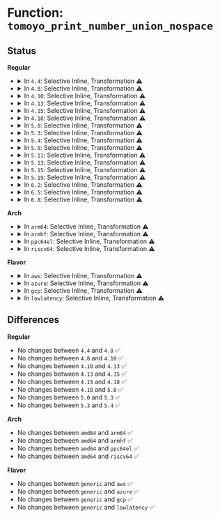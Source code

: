 # Function: <code>tomoyo_print_number_union_nospace</code>

## Status
<b>Regular</b>
<ul>
<li>
<details>
<summary>In <code>4.4</code>: Selective Inline, Transformation ⚠️</summary>

```c
void tomoyo_print_number_union_nospace(struct tomoyo_io_buffer *head, const struct tomoyo_number_union *ptr);
```

**Collision:** Unique Static

**Inline:** Selective

**Transformation:** True

**Instances:**

```
In security/tomoyo/common.c (ffffffff81369030)
Location: security/tomoyo/common.c:422
Inline: True
Direct callers:
  - security/tomoyo/common.c:tomoyo_read_group
  - security/tomoyo/common.c:tomoyo_print_entry
  - security/tomoyo/common.c:tomoyo_print_entry
  - security/tomoyo/common.c:tomoyo_print_entry
  - security/tomoyo/common.c:tomoyo_print_entry
  - security/tomoyo/common.c:tomoyo_print_entry
  - security/tomoyo/common.c:tomoyo_print_entry
  - security/tomoyo/common.c:tomoyo_print_entry
```
**Symbols:**

```
ffffffff81369030-ffffffff81369154: tomoyo_print_number_union_nospace.part.9 (STB_LOCAL)
ffffffff81369160-ffffffff813691a7: tomoyo_print_number_union_nospace (STB_LOCAL)
```
</details>
</li>
<li>
<details>
<summary>In <code>4.8</code>: Selective Inline, Transformation ⚠️</summary>

```c
void tomoyo_print_number_union_nospace(struct tomoyo_io_buffer *head, const struct tomoyo_number_union *ptr);
```

**Collision:** Unique Static

**Inline:** Selective

**Transformation:** True

**Instances:**

```
In security/tomoyo/common.c (ffffffff8139ef40)
Location: security/tomoyo/common.c:422
Inline: True
Direct callers:
  - security/tomoyo/common.c:tomoyo_read_group
  - security/tomoyo/common.c:tomoyo_print_entry
  - security/tomoyo/common.c:tomoyo_print_entry
  - security/tomoyo/common.c:tomoyo_print_entry
  - security/tomoyo/common.c:tomoyo_print_entry
  - security/tomoyo/common.c:tomoyo_print_entry
  - security/tomoyo/common.c:tomoyo_print_entry
  - security/tomoyo/common.c:tomoyo_print_entry
```
**Symbols:**

```
ffffffff8139ef40-ffffffff8139f061: tomoyo_print_number_union_nospace.part.10 (STB_LOCAL)
ffffffff8139f070-ffffffff8139f0b7: tomoyo_print_number_union_nospace (STB_LOCAL)
```
</details>
</li>
<li>
<details>
<summary>In <code>4.10</code>: Selective Inline, Transformation ⚠️</summary>

```c
void tomoyo_print_number_union_nospace(struct tomoyo_io_buffer *head, const struct tomoyo_number_union *ptr);
```

**Collision:** Unique Static

**Inline:** Selective

**Transformation:** True

**Instances:**

```
In security/tomoyo/common.c (ffffffff813b5ae0)
Location: security/tomoyo/common.c:422
Inline: True
Direct callers:
  - security/tomoyo/common.c:tomoyo_read_group
  - security/tomoyo/common.c:tomoyo_print_entry
  - security/tomoyo/common.c:tomoyo_print_entry
  - security/tomoyo/common.c:tomoyo_print_entry
  - security/tomoyo/common.c:tomoyo_print_entry
  - security/tomoyo/common.c:tomoyo_print_entry
  - security/tomoyo/common.c:tomoyo_print_entry
  - security/tomoyo/common.c:tomoyo_print_entry
```
**Symbols:**

```
ffffffff813b5ae0-ffffffff813b5c01: tomoyo_print_number_union_nospace.part.12 (STB_LOCAL)
ffffffff813b5c10-ffffffff813b5c57: tomoyo_print_number_union_nospace (STB_LOCAL)
```
</details>
</li>
<li>
<details>
<summary>In <code>4.13</code>: Selective Inline, Transformation ⚠️</summary>

```c
void tomoyo_print_number_union_nospace(struct tomoyo_io_buffer *head, const struct tomoyo_number_union *ptr);
```

**Collision:** Unique Static

**Inline:** Selective

**Transformation:** True

**Instances:**

```
In security/tomoyo/common.c (ffffffff813cc120)
Location: security/tomoyo/common.c:422
Inline: True
Direct callers:
  - security/tomoyo/common.c:tomoyo_read_group
  - security/tomoyo/common.c:tomoyo_print_entry
  - security/tomoyo/common.c:tomoyo_print_entry
  - security/tomoyo/common.c:tomoyo_print_entry
  - security/tomoyo/common.c:tomoyo_print_entry
  - security/tomoyo/common.c:tomoyo_print_entry
  - security/tomoyo/common.c:tomoyo_print_entry
  - security/tomoyo/common.c:tomoyo_print_entry
```
**Symbols:**

```
ffffffff813cc120-ffffffff813cc253: tomoyo_print_number_union_nospace.part.9 (STB_LOCAL)
ffffffff813cc260-ffffffff813cc2a7: tomoyo_print_number_union_nospace (STB_LOCAL)
```
</details>
</li>
<li>
<details>
<summary>In <code>4.15</code>: Selective Inline, Transformation ⚠️</summary>

```c
void tomoyo_print_number_union_nospace(struct tomoyo_io_buffer *head, const struct tomoyo_number_union *ptr);
```

**Collision:** Unique Static

**Inline:** Selective

**Transformation:** True

**Instances:**

```
In security/tomoyo/common.c (ffffffff813f25c0)
Location: security/tomoyo/common.c:423
Inline: True
Direct callers:
  - security/tomoyo/common.c:tomoyo_read_group
  - security/tomoyo/common.c:tomoyo_print_entry
  - security/tomoyo/common.c:tomoyo_print_entry
  - security/tomoyo/common.c:tomoyo_print_entry
  - security/tomoyo/common.c:tomoyo_print_entry
  - security/tomoyo/common.c:tomoyo_print_entry
  - security/tomoyo/common.c:tomoyo_print_entry
  - security/tomoyo/common.c:tomoyo_print_entry
```
**Symbols:**

```
ffffffff813f25c0-ffffffff813f26f3: tomoyo_print_number_union_nospace.part.9 (STB_LOCAL)
ffffffff813f2700-ffffffff813f2747: tomoyo_print_number_union_nospace (STB_LOCAL)
```
</details>
</li>
<li>
<details>
<summary>In <code>4.18</code>: Selective Inline, Transformation ⚠️</summary>

```c
void tomoyo_print_number_union_nospace(struct tomoyo_io_buffer *head, const struct tomoyo_number_union *ptr);
```

**Collision:** Unique Static

**Inline:** Selective

**Transformation:** True

**Instances:**

```
In security/tomoyo/common.c (ffffffff814233c0)
Location: security/tomoyo/common.c:423
Inline: True
Direct callers:
  - security/tomoyo/common.c:tomoyo_read_group
  - security/tomoyo/common.c:tomoyo_print_entry
  - security/tomoyo/common.c:tomoyo_print_entry
  - security/tomoyo/common.c:tomoyo_print_entry
  - security/tomoyo/common.c:tomoyo_print_entry
  - security/tomoyo/common.c:tomoyo_print_entry
  - security/tomoyo/common.c:tomoyo_print_entry
  - security/tomoyo/common.c:tomoyo_print_entry
```
**Symbols:**

```
ffffffff814233c0-ffffffff814234f3: tomoyo_print_number_union_nospace.part.13 (STB_LOCAL)
ffffffff81423500-ffffffff81423547: tomoyo_print_number_union_nospace (STB_LOCAL)
```
</details>
</li>
<li>
<details>
<summary>In <code>5.0</code>: Selective Inline, Transformation ⚠️</summary>

```c
void tomoyo_print_number_union_nospace(struct tomoyo_io_buffer *head, const struct tomoyo_number_union *ptr);
```

**Collision:** Unique Static

**Inline:** Selective

**Transformation:** True

**Instances:**

```
In security/tomoyo/common.c (ffffffff8143fde0)
Location: security/tomoyo/common.c:423
Inline: True
Direct callers:
  - security/tomoyo/common.c:tomoyo_read_group
  - security/tomoyo/common.c:tomoyo_print_entry
  - security/tomoyo/common.c:tomoyo_print_entry
  - security/tomoyo/common.c:tomoyo_print_entry
  - security/tomoyo/common.c:tomoyo_print_entry
  - security/tomoyo/common.c:tomoyo_print_entry
  - security/tomoyo/common.c:tomoyo_print_entry
  - security/tomoyo/common.c:tomoyo_print_entry
```
**Symbols:**

```
ffffffff8143fde0-ffffffff8143ff13: tomoyo_print_number_union_nospace.part.15 (STB_LOCAL)
ffffffff8143ff20-ffffffff8143ff67: tomoyo_print_number_union_nospace (STB_LOCAL)
```
</details>
</li>
<li>
<details>
<summary>In <code>5.3</code>: Selective Inline, Transformation ⚠️</summary>

```c
void tomoyo_print_number_union_nospace(struct tomoyo_io_buffer *head, const struct tomoyo_number_union *ptr);
```

**Collision:** Unique Static

**Inline:** Selective

**Transformation:** True

**Instances:**

```
In security/tomoyo/common.c (ffffffff8146d9a0)
Location: security/tomoyo/common.c:427
Inline: True
Direct callers:
  - security/tomoyo/common.c:tomoyo_read_group
  - security/tomoyo/common.c:tomoyo_print_entry
  - security/tomoyo/common.c:tomoyo_print_entry
  - security/tomoyo/common.c:tomoyo_print_entry
  - security/tomoyo/common.c:tomoyo_print_entry
  - security/tomoyo/common.c:tomoyo_print_entry
  - security/tomoyo/common.c:tomoyo_print_condition
  - security/tomoyo/common.c:tomoyo_print_condition
```
**Symbols:**

```
ffffffff8146d9a0-ffffffff8146dad7: tomoyo_print_number_union_nospace.part.0 (STB_LOCAL)
ffffffff8146dae0-ffffffff8146db2b: tomoyo_print_number_union_nospace (STB_LOCAL)
```
</details>
</li>
<li>
<details>
<summary>In <code>5.4</code>: Selective Inline, Transformation ⚠️</summary>

```c
void tomoyo_print_number_union_nospace(struct tomoyo_io_buffer *head, const struct tomoyo_number_union *ptr);
```

**Collision:** Unique Static

**Inline:** Selective

**Transformation:** True

**Instances:**

```
In security/tomoyo/common.c (ffffffff814877a0)
Location: security/tomoyo/common.c:427
Inline: True
Direct callers:
  - security/tomoyo/common.c:tomoyo_read_group
  - security/tomoyo/common.c:tomoyo_print_entry
  - security/tomoyo/common.c:tomoyo_print_entry
  - security/tomoyo/common.c:tomoyo_print_entry
  - security/tomoyo/common.c:tomoyo_print_entry
  - security/tomoyo/common.c:tomoyo_print_entry
  - security/tomoyo/common.c:tomoyo_print_condition
  - security/tomoyo/common.c:tomoyo_print_condition
```
**Symbols:**

```
ffffffff814877a0-ffffffff814878d7: tomoyo_print_number_union_nospace.part.0 (STB_LOCAL)
ffffffff814878e0-ffffffff8148792b: tomoyo_print_number_union_nospace (STB_LOCAL)
```
</details>
</li>
<li>
<details>
<summary>In <code>5.8</code>: Selective Inline, Transformation ⚠️</summary>

**Collision:** Unique Static

**Inline:** Selective

**Transformation:** True

**Instances:**

```
In security/tomoyo/common.c (ffffffff814de8a1)
Location: security/tomoyo/common.c:427
Inline: True
Inline callers:
  - security/tomoyo/common.c:tomoyo_read_group
  - security/tomoyo/common.c:tomoyo_print_condition
  - security/tomoyo/common.c:tomoyo_print_condition
Direct callers:
  - security/tomoyo/common.c:tomoyo_read_group
  - security/tomoyo/common.c:tomoyo_print_condition
  - security/tomoyo/common.c:tomoyo_print_condition
```
**Symbols:**

```
ffffffff814ddff0-ffffffff814de127: tomoyo_print_number_union_nospace.part.0 (STB_LOCAL)
```
</details>
</li>
<li>
<details>
<summary>In <code>5.11</code>: Selective Inline, Transformation ⚠️</summary>

**Collision:** Unique Static

**Inline:** Selective

**Transformation:** True

**Instances:**

```
In security/tomoyo/common.c (ffffffff814fbcc1)
Location: security/tomoyo/common.c:427
Inline: True
Inline callers:
  - security/tomoyo/common.c:tomoyo_read_group
  - security/tomoyo/common.c:tomoyo_print_condition
  - security/tomoyo/common.c:tomoyo_print_condition
Direct callers:
  - security/tomoyo/common.c:tomoyo_read_group
  - security/tomoyo/common.c:tomoyo_print_condition
  - security/tomoyo/common.c:tomoyo_print_condition
```
**Symbols:**

```
ffffffff814fb410-ffffffff814fb547: tomoyo_print_number_union_nospace.part.0 (STB_LOCAL)
```
</details>
</li>
<li>
<details>
<summary>In <code>5.13</code>: Selective Inline, Transformation ⚠️</summary>

**Collision:** Unique Static

**Inline:** Selective

**Transformation:** True

**Instances:**

```
In security/tomoyo/common.c (ffffffff81502461)
Location: security/tomoyo/common.c:427
Inline: True
Inline callers:
  - security/tomoyo/common.c:tomoyo_read_group
  - security/tomoyo/common.c:tomoyo_print_condition
  - security/tomoyo/common.c:tomoyo_print_condition
Direct callers:
  - security/tomoyo/common.c:tomoyo_read_group
  - security/tomoyo/common.c:tomoyo_print_condition
  - security/tomoyo/common.c:tomoyo_print_condition
```
**Symbols:**

```
ffffffff81501bc0-ffffffff81501cf7: tomoyo_print_number_union_nospace.part.0 (STB_LOCAL)
```
</details>
</li>
<li>
<details>
<summary>In <code>5.15</code>: Selective Inline, Transformation ⚠️</summary>

**Collision:** Unique Static

**Inline:** Selective

**Transformation:** True

**Instances:**

```
In security/tomoyo/common.c (ffffffff8155d77b)
Location: security/tomoyo/common.c:427
Inline: True
Inline callers:
  - security/tomoyo/common.c:tomoyo_read_group
  - security/tomoyo/common.c:tomoyo_print_condition
  - security/tomoyo/common.c:tomoyo_print_condition
Direct callers:
  - security/tomoyo/common.c:tomoyo_read_group
  - security/tomoyo/common.c:tomoyo_print_condition
  - security/tomoyo/common.c:tomoyo_print_condition
```
**Symbols:**

```
ffffffff8155d230-ffffffff8155d367: tomoyo_print_number_union_nospace.part.0 (STB_LOCAL)
```
</details>
</li>
<li>
<details>
<summary>In <code>5.19</code>: Selective Inline, Transformation ⚠️</summary>

**Collision:** Unique Static

**Inline:** Selective

**Transformation:** True

**Instances:**

```
In security/tomoyo/common.c (ffffffff815f8cbf)
Location: security/tomoyo/common.c:418
Inline: True
Inline callers:
  - security/tomoyo/common.c:tomoyo_read_group
  - security/tomoyo/common.c:tomoyo_print_condition
  - security/tomoyo/common.c:tomoyo_print_condition
Direct callers:
  - security/tomoyo/common.c:tomoyo_read_group
  - security/tomoyo/common.c:tomoyo_print_condition
  - security/tomoyo/common.c:tomoyo_print_condition
```
**Symbols:**

```
ffffffff815f8730-ffffffff815f8871: tomoyo_print_number_union_nospace.part.0 (STB_LOCAL)
```
</details>
</li>
<li>
<details>
<summary>In <code>6.2</code>: Selective Inline, Transformation ⚠️</summary>

**Collision:** Unique Static

**Inline:** Selective

**Transformation:** True

**Instances:**

```
In security/tomoyo/common.c (ffffffff816a996f)
Location: security/tomoyo/common.c:418
Inline: True
Inline callers:
  - security/tomoyo/common.c:tomoyo_read_group
  - security/tomoyo/common.c:tomoyo_print_condition
  - security/tomoyo/common.c:tomoyo_print_condition
Direct callers:
  - security/tomoyo/common.c:tomoyo_read_group
  - security/tomoyo/common.c:tomoyo_print_condition
  - security/tomoyo/common.c:tomoyo_print_condition
```
**Symbols:**

```
ffffffff816a93c0-ffffffff816a9501: tomoyo_print_number_union_nospace.part.0 (STB_LOCAL)
```
</details>
</li>
<li>
<details>
<summary>In <code>6.5</code>: Selective Inline, Transformation ⚠️</summary>

**Collision:** Unique Static

**Inline:** Selective

**Transformation:** True

**Instances:**

```
In security/tomoyo/common.c (ffffffff816e23af)
Location: security/tomoyo/common.c:418
Inline: True
Inline callers:
  - security/tomoyo/common.c:tomoyo_read_group
  - security/tomoyo/common.c:tomoyo_print_condition
  - security/tomoyo/common.c:tomoyo_print_condition
Direct callers:
  - security/tomoyo/common.c:tomoyo_read_group
  - security/tomoyo/common.c:tomoyo_print_condition
  - security/tomoyo/common.c:tomoyo_print_condition
```
**Symbols:**

```
ffffffff816e1e00-ffffffff816e1f41: tomoyo_print_number_union_nospace.part.0 (STB_LOCAL)
```
</details>
</li>
<li>
<details>
<summary>In <code>6.8</code>: Selective Inline, Transformation ⚠️</summary>

**Collision:** Unique Static

**Inline:** Selective

**Transformation:** True

**Instances:**

```
In security/tomoyo/common.c (ffffffff8171f05f)
Location: security/tomoyo/common.c:419
Inline: True
Inline callers:
  - security/tomoyo/common.c:tomoyo_read_group
  - security/tomoyo/common.c:tomoyo_print_condition
  - security/tomoyo/common.c:tomoyo_print_condition
Direct callers:
  - security/tomoyo/common.c:tomoyo_read_group
  - security/tomoyo/common.c:tomoyo_print_condition
  - security/tomoyo/common.c:tomoyo_print_condition
```
**Symbols:**

```
ffffffff8171eab0-ffffffff8171ebf1: tomoyo_print_number_union_nospace.part.0 (STB_LOCAL)
```
</details>
</li>
</ul>
<b>Arch</b>
<ul>
<li>
<details>
<summary>In <code>arm64</code>: Selective Inline, Transformation ⚠️</summary>

```c
void tomoyo_print_number_union_nospace(struct tomoyo_io_buffer *head, const struct tomoyo_number_union *ptr);
```

**Collision:** Unique Static

**Inline:** Selective

**Transformation:** True

**Instances:**

```
In security/tomoyo/common.c (ffff800010579898)
Location: security/tomoyo/common.c:427
Inline: True
Direct callers:
  - security/tomoyo/common.c:tomoyo_read_group
  - security/tomoyo/common.c:tomoyo_print_entry
  - security/tomoyo/common.c:tomoyo_print_entry
  - security/tomoyo/common.c:tomoyo_print_entry
  - security/tomoyo/common.c:tomoyo_print_entry
  - security/tomoyo/common.c:tomoyo_print_entry
  - security/tomoyo/common.c:tomoyo_print_entry
  - security/tomoyo/common.c:tomoyo_print_condition
  - security/tomoyo/common.c:tomoyo_print_condition
```
**Symbols:**

```
ffff800010579898-ffff8000105799d4: tomoyo_print_number_union_nospace.part.0 (STB_LOCAL)
ffff800010579a48-ffff800010579ab4: tomoyo_print_number_union_nospace (STB_LOCAL)
```
</details>
</li>
<li>
<details>
<summary>In <code>armhf</code>: Selective Inline, Transformation ⚠️</summary>

```c
void tomoyo_print_number_union_nospace(struct tomoyo_io_buffer *head, const struct tomoyo_number_union *ptr);
```

**Collision:** Unique Static

**Inline:** Selective

**Transformation:** True

**Instances:**

```
In security/tomoyo/common.c (c072ce78)
Location: security/tomoyo/common.c:427
Inline: True
Direct callers:
  - security/tomoyo/common.c:tomoyo_read_group
  - security/tomoyo/common.c:tomoyo_print_entry
  - security/tomoyo/common.c:tomoyo_print_entry
  - security/tomoyo/common.c:tomoyo_print_entry
  - security/tomoyo/common.c:tomoyo_print_entry
  - security/tomoyo/common.c:tomoyo_print_entry
  - security/tomoyo/common.c:tomoyo_print_condition
  - security/tomoyo/common.c:tomoyo_print_condition
```
**Symbols:**

```
c072ce78-c072cfb4: tomoyo_print_number_union_nospace.part.0 (STB_LOCAL)
c072d01c-c072d070: tomoyo_print_number_union_nospace (STB_LOCAL)
```
</details>
</li>
<li>
<details>
<summary>In <code>ppc64el</code>: Selective Inline, Transformation ⚠️</summary>

```c
void tomoyo_print_number_union_nospace(struct tomoyo_io_buffer *head, const struct tomoyo_number_union *ptr);
```

**Collision:** Unique Static

**Inline:** Selective

**Transformation:** True

**Instances:**

```
In security/tomoyo/common.c (c0000000006e47e0)
Location: security/tomoyo/common.c:427
Inline: True
Direct callers:
  - security/tomoyo/common.c:tomoyo_read_group
  - security/tomoyo/common.c:tomoyo_print_entry
  - security/tomoyo/common.c:tomoyo_print_entry
  - security/tomoyo/common.c:tomoyo_print_entry
  - security/tomoyo/common.c:tomoyo_print_entry
  - security/tomoyo/common.c:tomoyo_print_entry
  - security/tomoyo/common.c:tomoyo_print_condition
  - security/tomoyo/common.c:tomoyo_print_condition
```
**Symbols:**

```
c0000000006e47e0-c0000000006e496c: tomoyo_print_number_union_nospace.part.0 (STB_LOCAL)
c0000000006e4970-c0000000006e49e4: tomoyo_print_number_union_nospace (STB_LOCAL)
```
</details>
</li>
<li>
<details>
<summary>In <code>riscv64</code>: Selective Inline, Transformation ⚠️</summary>

```c
void tomoyo_print_number_union_nospace(struct tomoyo_io_buffer *head, const struct tomoyo_number_union *ptr);
```

**Collision:** Unique Static

**Inline:** Selective

**Transformation:** True

**Instances:**

```
In security/tomoyo/common.c (ffffffe0003cc06c)
Location: security/tomoyo/common.c:427
Inline: True
Direct callers:
  - security/tomoyo/common.c:tomoyo_read_group
  - security/tomoyo/common.c:tomoyo_print_entry
  - security/tomoyo/common.c:tomoyo_print_entry
  - security/tomoyo/common.c:tomoyo_print_entry
  - security/tomoyo/common.c:tomoyo_print_entry
  - security/tomoyo/common.c:tomoyo_print_entry
  - security/tomoyo/common.c:tomoyo_print_condition
  - security/tomoyo/common.c:tomoyo_print_condition
```
**Symbols:**

```
ffffffe0003cc06c-ffffffe0003cc168: tomoyo_print_number_union_nospace.part.0 (STB_LOCAL)
ffffffe0003cc168-ffffffe0003cc1cc: tomoyo_print_number_union_nospace (STB_LOCAL)
```
</details>
</li>
</ul>
<b>Flavor</b>
<ul>
<li>
<details>
<summary>In <code>aws</code>: Selective Inline, Transformation ⚠️</summary>

```c
void tomoyo_print_number_union_nospace(struct tomoyo_io_buffer *head, const struct tomoyo_number_union *ptr);
```

**Collision:** Unique Static

**Inline:** Selective

**Transformation:** True

**Instances:**

```
In security/tomoyo/common.c (ffffffff8147fd80)
Location: security/tomoyo/common.c:427
Inline: True
Direct callers:
  - security/tomoyo/common.c:tomoyo_read_group
  - security/tomoyo/common.c:tomoyo_print_entry
  - security/tomoyo/common.c:tomoyo_print_entry
  - security/tomoyo/common.c:tomoyo_print_entry
  - security/tomoyo/common.c:tomoyo_print_entry
  - security/tomoyo/common.c:tomoyo_print_entry
  - security/tomoyo/common.c:tomoyo_print_condition
  - security/tomoyo/common.c:tomoyo_print_condition
```
**Symbols:**

```
ffffffff8147fd80-ffffffff8147feb7: tomoyo_print_number_union_nospace.part.0 (STB_LOCAL)
ffffffff8147fec0-ffffffff8147ff0b: tomoyo_print_number_union_nospace (STB_LOCAL)
```
</details>
</li>
<li>
<details>
<summary>In <code>azure</code>: Selective Inline, Transformation ⚠️</summary>

```c
void tomoyo_print_number_union_nospace(struct tomoyo_io_buffer *head, const struct tomoyo_number_union *ptr);
```

**Collision:** Unique Static

**Inline:** Selective

**Transformation:** True

**Instances:**

```
In security/tomoyo/common.c (ffffffff814707a0)
Location: security/tomoyo/common.c:427
Inline: True
Direct callers:
  - security/tomoyo/common.c:tomoyo_read_group
  - security/tomoyo/common.c:tomoyo_print_entry
  - security/tomoyo/common.c:tomoyo_print_entry
  - security/tomoyo/common.c:tomoyo_print_entry
  - security/tomoyo/common.c:tomoyo_print_entry
  - security/tomoyo/common.c:tomoyo_print_entry
  - security/tomoyo/common.c:tomoyo_print_condition
  - security/tomoyo/common.c:tomoyo_print_condition
```
**Symbols:**

```
ffffffff814707a0-ffffffff814708d7: tomoyo_print_number_union_nospace.part.0 (STB_LOCAL)
ffffffff814708e0-ffffffff8147092b: tomoyo_print_number_union_nospace (STB_LOCAL)
```
</details>
</li>
<li>
<details>
<summary>In <code>gcp</code>: Selective Inline, Transformation ⚠️</summary>

```c
void tomoyo_print_number_union_nospace(struct tomoyo_io_buffer *head, const struct tomoyo_number_union *ptr);
```

**Collision:** Unique Static

**Inline:** Selective

**Transformation:** True

**Instances:**

```
In security/tomoyo/common.c (ffffffff8147be20)
Location: security/tomoyo/common.c:427
Inline: True
Direct callers:
  - security/tomoyo/common.c:tomoyo_read_group
  - security/tomoyo/common.c:tomoyo_print_entry
  - security/tomoyo/common.c:tomoyo_print_entry
  - security/tomoyo/common.c:tomoyo_print_entry
  - security/tomoyo/common.c:tomoyo_print_entry
  - security/tomoyo/common.c:tomoyo_print_entry
  - security/tomoyo/common.c:tomoyo_print_condition
  - security/tomoyo/common.c:tomoyo_print_condition
```
**Symbols:**

```
ffffffff8147be20-ffffffff8147bf57: tomoyo_print_number_union_nospace.part.0 (STB_LOCAL)
ffffffff8147bf60-ffffffff8147bfab: tomoyo_print_number_union_nospace (STB_LOCAL)
```
</details>
</li>
<li>
<details>
<summary>In <code>lowlatency</code>: Selective Inline, Transformation ⚠️</summary>

```c
void tomoyo_print_number_union_nospace(struct tomoyo_io_buffer *head, const struct tomoyo_number_union *ptr);
```

**Collision:** Unique Static

**Inline:** Selective

**Transformation:** True

**Instances:**

```
In security/tomoyo/common.c (ffffffff81493f30)
Location: security/tomoyo/common.c:427
Inline: True
Direct callers:
  - security/tomoyo/common.c:tomoyo_read_group
  - security/tomoyo/common.c:tomoyo_print_entry
  - security/tomoyo/common.c:tomoyo_print_entry
  - security/tomoyo/common.c:tomoyo_print_entry
  - security/tomoyo/common.c:tomoyo_print_entry
  - security/tomoyo/common.c:tomoyo_print_entry
  - security/tomoyo/common.c:tomoyo_print_condition
  - security/tomoyo/common.c:tomoyo_print_condition
```
**Symbols:**

```
ffffffff81493f30-ffffffff81494067: tomoyo_print_number_union_nospace.part.0 (STB_LOCAL)
ffffffff81494070-ffffffff814940bb: tomoyo_print_number_union_nospace (STB_LOCAL)
```
</details>
</li>
</ul>

## Differences
<b>Regular</b>
<ul>
<li>
No changes between <code>4.4</code> and <code>4.8</code> ✅
</li>
<li>
No changes between <code>4.8</code> and <code>4.10</code> ✅
</li>
<li>
No changes between <code>4.10</code> and <code>4.13</code> ✅
</li>
<li>
No changes between <code>4.13</code> and <code>4.15</code> ✅
</li>
<li>
No changes between <code>4.15</code> and <code>4.18</code> ✅
</li>
<li>
No changes between <code>4.18</code> and <code>5.0</code> ✅
</li>
<li>
No changes between <code>5.0</code> and <code>5.3</code> ✅
</li>
<li>
No changes between <code>5.3</code> and <code>5.4</code> ✅
</li>
</ul>
<b>Arch</b>
<ul>
<li>
No changes between <code>amd64</code> and <code>arm64</code> ✅
</li>
<li>
No changes between <code>amd64</code> and <code>armhf</code> ✅
</li>
<li>
No changes between <code>amd64</code> and <code>ppc64el</code> ✅
</li>
<li>
No changes between <code>amd64</code> and <code>riscv64</code> ✅
</li>
</ul>
<b>Flavor</b>
<ul>
<li>
No changes between <code>generic</code> and <code>aws</code> ✅
</li>
<li>
No changes between <code>generic</code> and <code>azure</code> ✅
</li>
<li>
No changes between <code>generic</code> and <code>gcp</code> ✅
</li>
<li>
No changes between <code>generic</code> and <code>lowlatency</code> ✅
</li>
</ul>
